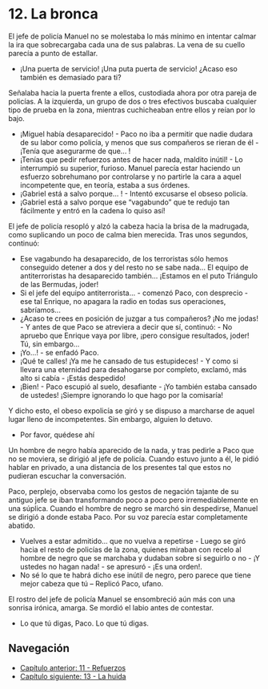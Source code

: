# 12. La bronca

El jefe de policía Manuel no se molestaba lo más mínimo en intentar calmar la ira que sobrecargaba cada una de sus palabras. La vena de su cuello parecía a punto de estallar.

- ¡Una puerta de servicio! ¡Una puta puerta de servicio! ¿Acaso eso también es demasiado para ti? 

Señalaba hacia la puerta frente a ellos, custodiada ahora por otra pareja de policías. A la izquierda, un grupo de dos o tres efectivos buscaba cualquier tipo de prueba en la zona, mientras cuchicheaban entre ellos y reían por lo bajo.

- ¡Miguel había desaparecido! - Paco no iba a permitir que nadie dudara de su labor como policía, y menos que sus compañeros se rieran de él - ¡Tenía que asegurarme de que... !
- ¡Tenías que pedir refuerzos antes de hacer nada, maldito inútil! - Lo interrumpió su superior, furioso. Manuel parecía estar haciendo un esfuerzo sobrehumano por controlarse y no partirle la cara a aquel incompetente que, en teoría, estaba a sus órdenes.
- ¡Gabriel está a salvo porque... ! - Intentó excusarse el obseso policía.
- ¡Gabriel está a salvo porque ese “vagabundo” que te redujo tan fácilmente y entró en la cadena lo quiso así! 

El jefe de policía resopló y alzó la cabeza hacia la brisa de la madrugada, como suplicando un poco de calma bien merecida. Tras unos segundos, continuó:

- Ese vagabundo ha desaparecido, de los terroristas sólo hemos conseguido detener a dos y del resto no se sabe nada... El equipo de antiterroristas ha desaparecido también... ¡Estamos en el puto Triángulo de las Bermudas, joder!
- Si el jefe del equipo antiterrorista... - comenzó Paco, con desprecio - ese tal Enrique, no apagara la radio en todas sus operaciones, sabríamos...
- ¿Acaso te crees en posición de juzgar a tus compañeros? ¡No me jodas! - Y antes de que Paco se atreviera a decir que sí, continuó: - No apruebo que Enrique vaya por libre, ¡pero consigue resultados, joder! Tú, sin embargo...
- ¡Yo...! - se enfadó Paco.
- ¡Qué te calles! ¡Ya me he cansado de tus estupideces! - Y como si llevara una eternidad para  desahogarse por completo, exclamó, más alto si cabía - ¡Estás despedido!
- ¡Bien! - Paco escupió al suelo, desafiante - ¡Yo también estaba cansado de ustedes! ¡Siempre ignorando lo que hago por la comisaría!

Y dicho esto, el obeso expolicía se giró y se dispuso a marcharse de aquel lugar lleno de incompetentes. Sin embargo, alguien lo detuvo.

- Por favor, quédese ahí

Un hombre de negro había aparecido de la nada, y tras pedirle a Paco que no se moviera, se dirigió al jefe de policía. Cuando estuvo junto a él,  le pidió hablar en privado, a una distancia de los presentes tal que estos no pudieran escuchar la conversación.

Paco, perplejo, observaba como los gestos de negación tajante de su antiguo jefe se iban transformando poco a poco pero irremediablemente en una súplica. Cuando el hombre de negro se marchó sin despedirse, Manuel se dirigió a donde estaba Paco. Por su voz parecía estar completamente abatido.

- Vuelves a estar admitido... que no vuelva a repetirse - Luego se giró hacia el resto de policías de la zona, quienes miraban con recelo al hombre de negro que se marchaba y dudaban sobre si seguirlo o no - ¡Y ustedes no hagan nada! - se apresuró - ¡Es una orden!.
- No sé lo que te habrá dicho ese inútil de negro, pero parece que tiene mejor cabeza que tú – Replicó Paco, ufano.

El rostro del jefe de policía Manuel se ensombreció aún más con una sonrisa irónica, amarga. Se mordió el labio antes de contestar.

- Lo que tú digas, Paco. Lo que tú digas.


## Navegación

- [Capítulo anterior: 11 - Refuerzos](c11_refuerzos.md)
- [Capítulo siguiente: 13 - La huida](c13_la-huida.md)

